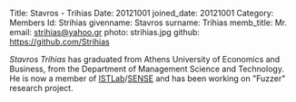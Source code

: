 Title: Stavros - Trihias
Date: 20121001
joined_date: 20121001
Category: Members 
Id: Strihias
givenname: Stavros
surname: Trihias
memb_title: Mr.
email: strihias@yahoo.gr
photo: strihias.jpg
github: https://github.com/Strihias

_Stavros Trihias_ has graduated from Athens University of Economics and Business, from the Department of Management Science and Technology. He is now a member of [ISTLab](http://istlab.dmst.aueb.gr/)/[SENSE](../groups/g_sense-details.html) and has been working on "Fuzzer" research project.